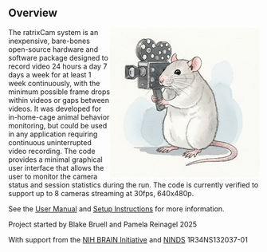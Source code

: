 ## Overview
<img align="right" width="300" src="./docs/img/RatcamIcon.png"> The ratrixCam system is an inexpensive, bare-bones open-source hardware and software package designed to record video 24 hours a day 7 days a week for at least 1 week continuously, with the minimum possible frame drops within videos or gaps between videos. It was developed for in-home-cage animal behavior monitoring, but could be used in any application requiring continuous uninterrupted video recording. The code provides a minimal graphical user interface that allows the user to monitor the camera status and session statistics during the run. The code is currently verified to support up to 8 cameras streaming at 30fps, 640x480p. 

See the [User Manual](./docs/UserManual.md) and [Setup Instructions](./docs/SetUpInstructions.md) for more information.

Project started by Blake Bruell and Pamela Reinagel 2025

With support from the [NIH BRAIN Initiative](https://braininitiative.nih.gov/) and [NINDS](https://www.ninds.nih.gov/) 1R34NS132037-01
